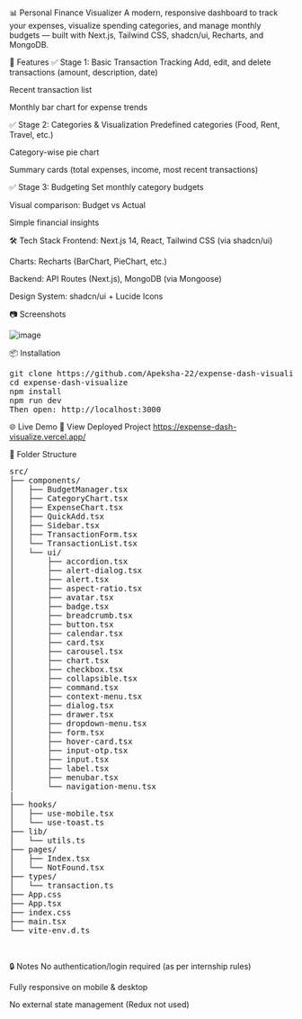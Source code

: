 📊 Personal Finance Visualizer
A modern, responsive dashboard to track your expenses, visualize spending categories, and manage monthly budgets — built with Next.js, Tailwind CSS, shadcn/ui, Recharts, and MongoDB.

🚀 Features
✅ Stage 1: Basic Transaction Tracking
Add, edit, and delete transactions (amount, description, date)

Recent transaction list

Monthly bar chart for expense trends

✅ Stage 2: Categories & Visualization
Predefined categories (Food, Rent, Travel, etc.)

Category-wise pie chart

Summary cards (total expenses, income, most recent transactions)

✅ Stage 3: Budgeting
Set monthly category budgets

Visual comparison: Budget vs Actual

Simple financial insights

🛠️ Tech Stack
Frontend: Next.js 14, React, Tailwind CSS (via shadcn/ui)

Charts: Recharts (BarChart, PieChart, etc.)

Backend: API Routes (Next.js), MongoDB (via Mongoose)

Design System: shadcn/ui + Lucide Icons

📷 Screenshots

![image](https://github.com/user-attachments/assets/b0577f89-1a17-4843-a7e8-44ac547315b7)

📦 Installation
<pre>
git clone https://github.com/Apeksha-22/expense-dash-visualize.git
cd expense-dash-visualize
npm install
npm run dev
Then open: http://localhost:3000
</pre>

🌐 Live Demo
🔗 View Deployed Project
https://expense-dash-visualize.vercel.app/

📁 Folder Structure

<pre>
src/
├── components/
│   ├── BudgetManager.tsx
│   ├── CategoryChart.tsx
│   ├── ExpenseChart.tsx
│   ├── QuickAdd.tsx
│   ├── Sidebar.tsx
│   ├── TransactionForm.tsx
│   └── TransactionList.tsx
│   └── ui/
│       ├── accordion.tsx
│       ├── alert-dialog.tsx
│       ├── alert.tsx
│       ├── aspect-ratio.tsx
│       ├── avatar.tsx
│       ├── badge.tsx
│       ├── breadcrumb.tsx
│       ├── button.tsx
│       ├── calendar.tsx
│       ├── card.tsx
│       ├── carousel.tsx
│       ├── chart.tsx
│       ├── checkbox.tsx
│       ├── collapsible.tsx
│       ├── command.tsx
│       ├── context-menu.tsx
│       ├── dialog.tsx
│       ├── drawer.tsx
│       ├── dropdown-menu.tsx
│       ├── form.tsx
│       ├── hover-card.tsx
│       ├── input-otp.tsx
│       ├── input.tsx
│       ├── label.tsx
│       ├── menubar.tsx
│       └── navigation-menu.tsx
| 
├── hooks/
│   ├── use-mobile.tsx
│   └── use-toast.ts
├── lib/
│   └── utils.ts
├── pages/
│   ├── Index.tsx
│   └── NotFound.tsx
├── types/
│   └── transaction.ts
├── App.css
├── App.tsx
├── index.css
├── main.tsx
└── vite-env.d.ts


</pre>
🔒 Notes
No authentication/login required (as per internship rules)

Fully responsive on mobile & desktop

No external state management (Redux not used)


